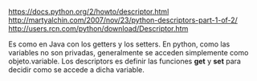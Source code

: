 https://docs.python.org/2/howto/descriptor.html
http://martyalchin.com/2007/nov/23/python-descriptors-part-1-of-2/
http://users.rcn.com/python/download/Descriptor.htm

Es como en Java con los getters y los setters.
En python, como las variables no son privadas, generalmente se acceden simplemente como objeto.variable.
Los descriptors es definir las funciones __get__ y __set__ para decidir como se accede a dicha variable.


